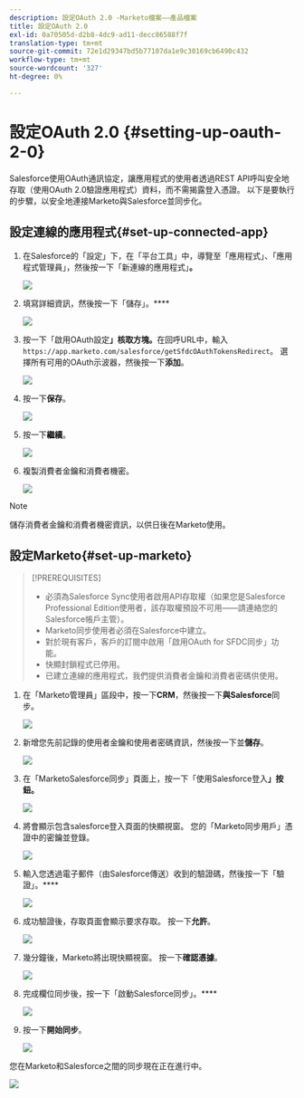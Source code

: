 ```yaml
---
description: 設定OAuth 2.0 -Marketo檔案——產品檔案
title: 設定OAuth 2.0
exl-id: 0a70505d-d2b8-4dc9-ad11-decc86588f7f
translation-type: tm+mt
source-git-commit: 72e1d29347bd5b77107da1e9c30169cb6490c432
workflow-type: tm+mt
source-wordcount: '327'
ht-degree: 0%

---
```


# 設定OAuth 2.0 {#setting-up-oauth-2-0}

Salesforce使用OAuth通訊協定，讓應用程式的使用者透過REST API呼叫安全地存取（使用OAuth 2.0驗證應用程式）資料，而不需揭露登入憑證。 以下是要執行的步驟，以安全地連接Marketo與Salesforce並同步化。

## 設定連線的應用程式{#set-up-connected-app}

1. 在Salesforce的「設定」下，在「平台工具」中，導覽至「應用程式」、「應用程式管理員」，然後按一下「新連線的應用程式」**。**

   ![](assets/setting-up-oauth-2-1.png)

1. 填寫詳細資訊，然後按一下「儲存」。****

   ![](assets/setting-up-oauth-2-2.png)

1. 按一下「啟用OAuth設定&#x200B;**」核取方塊。**&#x200B;在回呼URL中，輸入`https://app.marketo.com/salesforce/getSfdcOAuthTokensRedirect`。 選擇所有可用的OAuth示波器，然後按一下&#x200B;**添加**。

   ![](assets/setting-up-oauth-2-3.png)

1. 按一下&#x200B;**保存**。

   ![](assets/setting-up-oauth-2-4.png)

1. 按一下&#x200B;**繼續**。

   ![](assets/setting-up-oauth-2-5.png)

1. 複製消費者金鑰和消費者機密。

   ![](assets/setting-up-oauth-2-6.png)

>[!NOTE]
>
>儲存消費者金鑰和消費者機密資訊，以供日後在Marketo使用。

## 設定Marketo{#set-up-marketo}

>[!PREREQUISITES]
>
>* 必須為Salesforce Sync使用者啟用API存取權（如果您是Salesforce Professional Edition使用者，該存取權預設不可用——請連絡您的Salesforce帳戶主管）。
>* Marketo同步使用者必須在Salesforce中建立。
>* 對於現有客戶，客戶的訂閱中啟用「啟用OAuth for SFDC同步」功能。
>* 快顯封鎖程式已停用。
>* 已建立連線的應用程式，我們提供消費者金鑰和消費者密碼供使用。


1. 在「Marketo管理員」區段中，按一下&#x200B;**CRM**，然後按一下&#x200B;**與Salesforce**&#x200B;同步。

   ![](assets/setting-up-oauth-2-7.png)

1. 新增您先前記錄的使用者金鑰和使用者密碼資訊，然後按一下並&#x200B;**儲存**。

   ![](assets/setting-up-oauth-2-8.png)

1. 在「MarketoSalesforce同步」頁面上，按一下「使用Salesforce登入&#x200B;**」按鈕。**

   ![](assets/setting-up-oauth-2-9.png)

1. 將會顯示包含salesforce登入頁面的快顯視窗。 您的「Marketo同步用戶」憑證中的密鑰並登錄。

   ![](assets/setting-up-oauth-2-10.png)

1. 輸入您透過電子郵件（由Salesforce傳送）收到的驗證碼，然後按一下「驗證」。****

   ![](assets/setting-up-oauth-2-11.png)

1. 成功驗證後，存取頁面會顯示要求存取。 按一下&#x200B;**允許**。

   ![](assets/setting-up-oauth-2-12.png)

1. 幾分鐘後，Marketo將出現快顯視窗。 按一下&#x200B;**確認憑據**。

   ![](assets/setting-up-oauth-2-13.png)

1. 完成欄位同步後，按一下「啟動Salesforce同步」。****

   ![](assets/setting-up-oauth-2-14.png)

1. 按一下&#x200B;**開始同步**。

   ![](assets/setting-up-oauth-2-15.png)

您在Marketo和Salesforce之間的同步現在正在進行中。

![](assets/setting-up-oauth-2-16.png)
